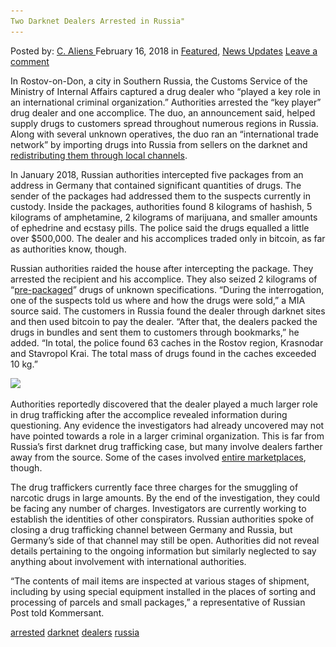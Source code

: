 ```yaml
---
Two Darknet Dealers Arrested in Russia"
---
```

<article class="post-listing post-24813 post type-post status-publish format-standard has-post-thumbnail hentry 
 tag-darknet tag-dealers tag-russia">
<div class="post-inner">
<span>Posted by: <a href="https://www.deepdotweb.com/author/caliens/" title="">C. Aliens </a></span>
<span>February 16, 2018</span>
<span>in <a href="https://www.deepdotweb.com/category/deepdot-news/" rel="category tag">Featured</a>, <a href="https://www.deepdotweb.com/category/news-updates/" rel="category tag">News Updates</a></span>
<span><a href="https://www.deepdotweb.com/2018/02/16/two-darknet-dealers-arrested-russia/#respond">Leave a comment</a></span>


<p>In Rostov-on-Don, a city in Southern Russia, the Customs Service of the Ministry of Internal Affairs captured a drug dealer who “played a key role in an international criminal organization.” Authorities arrested the “key player” drug dealer and one accomplice. The duo, an announcement said, helped supply drugs to customers spread throughout numerous regions in Russia. Along with several unknown operatives, the duo ran an “international trade network” by importing drugs into Russia from sellers on the darknet and <a href="https://www.deepdotweb.com/2017/08/03/russian-police-raid-two-dealers-online-drug-network/">redistributing them through local channels</a>.</p>
<p>In January 2018, Russian authorities intercepted five packages from an address in Germany that contained significant quantities of drugs. The sender of the packages had addressed them to the suspects currently in custody. Inside the packages, authorities found 8 kilograms of hashish, 5 kilograms of amphetamine, 2 kilograms of marijuana, and smaller amounts of ephedrine and ecstasy pills. The police said the drugs equalled a little over $500,000. The dealer and his accomplices traded only in bitcoin, as far as authorities know, though.</p>
<p>Russian authorities raided the house after intercepting the package. They arrested the recipient and his accomplice. They also seized 2 kilograms of “<a href="https://news.rambler.ru/crime/39046183-v-rostove-zaderzhali-dilera-prodavavshego-narkotiki-za-bitkoiny/?utm_medium=read_more&amp;utm_content=rnews&amp;utm_source=copylink&amp;updated">pre-packaged</a>” drugs of unknown specifications. “During the interrogation, one of the suspects told us where and how the drugs were sold,” a MIA source said. The customers in Russia found the dealer through darknet sites and then used bitcoin to pay the dealer. “After that, the dealers packed the drugs in bundles and sent them to customers through bookmarks,” he added. “In total, the police found 63 caches in the Rostov region, Krasnodar and Stavropol Krai. The total mass of drugs found in the caches exceeded 10 kg.”</p>
<p><img class="wp-image-24817" src="/imgs/2018/02/word-image-26.jpeg" srcset="/imgs/2018/02/word-image-26.jpeg 660w, /imgs/2018/02/word-image-26-300x150.jpeg 300w" sizes="(max-width: 660px) 100vw, 660px" /></p>
<p>Authorities reportedly discovered that the dealer played a much larger role in drug trafficking after the accomplice revealed information during questioning. Any evidence the investigators had already uncovered may not have pointed towards a role in a larger criminal organization. This is far from Russia’s first darknet drug trafficking case, but many involve dealers farther away from the source. Some of the cases involved <a href="https://www.deepdotweb.com/2017/09/21/russian-authorities-busted-ramp-oldest-darknet-market/">entire marketplaces</a>, though.</p>
<p>The drug traffickers currently face three charges for the smuggling of narcotic drugs in large amounts. By the end of the investigation, they could be facing any number of charges. Investigators are currently working to establish the identities of other conspirators. Russian authorities spoke of closing a drug trafficking channel between Germany and Russia, but Germany’s side of that channel may still be open. Authorities did not reveal details pertaining to the ongoing information but similarly neglected to say anything about involvement with international authorities.</p>
<p>“The contents of mail items are inspected at various stages of shipment, including by using special equipment installed in the places of sorting and processing of parcels and small packages,” a representative of Russian Post told Kommersant.</p>
</div>
<a href="https://www.deepdotweb.com/tag/arrested/" rel="tag">arrested</a> <a href="https://www.deepdotweb.com/tag/darknet/" rel="tag">darknet</a> <a href="https://www.deepdotweb.com/tag/dealers/" rel="tag">dealers</a> <a href="https://www.deepdotweb.com/tag/russia/" rel="tag">russia</a></span> <span style="display:none" class="updated">2018-02-16<a href="https://www.deepdotweb.com/author/caliens/" title="Posts by C. Aliens" rel="author">C. Aliens</a></strong></div>

